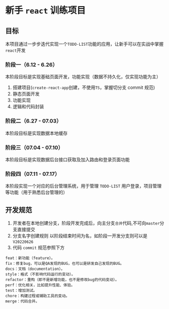 # 新手 `react` 训练项目

## 目标

本项目通过一步步迭代实现一个`TODO-LIST`功能的应用，让新手可以在实战中掌握`react`开发

### 阶段一（6.12 - 6.26）

本阶段目标是实现基础页面开发，功能实现（数据不持久化，仅实现功能为主）

1. 搭建项目(`create-react-app`创建，不使用`TS`，掌握切分支 commit 规范)
2. 静态页面开发
3. 功能实现
4. 逻辑和代码封装

### 阶段二（6.27 - 07.03）

本阶段目标是实现数据本地缓存

### 阶段三（07.04 - 07.10）

本阶段目标是实现数据后台接口获取及加入路由和登录页面功能

### 阶段四（07.11 - 07.17）

本阶段实现一个对应的后台管理系统，用于管理 `TODO-LIST` 用户登录，项目管理等功能（用于熟悉后台管理的）

## 开发规范

1. 开发者在本地创建分支，阶段开发完成后，向主分支`合并`代码,不可向`master`分支直接提交
2. 分支名字创建规则 以阶段结束时间为名，如阶段一开发分支则可以是`V20220626`
3. 代码 `commit` 规范参照下方

```
feat：新功能（feature）。
fix：修复bug，可以是QA发现的BUG，也可以是研发自己发现的BUG。
docs：文档（documentation）。
style：格式（不影响代码运行的变动）。
refactor：重构（即不是新增功能，也不是修改bug的代码变动）。
perf：优化相关，比如提升性能、体验。
test：增加测试。
chore：构建过程或辅助工具的变动。
merge：代码合并。
```
